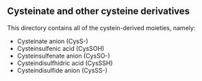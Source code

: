 ## Cysteinate and other cysteine derivatives

This directory contains all of the cystein-derived moieties, namely:

* Cysteinate anion (CysS-)
* Cysteinsulfenic acid (CysSOH)
* Cysteinsulfenate anion (CysSO-)
* Cysteindisulfhidric acid (CysSSH)
* Cysteindisulfide anion (CysSS-)

